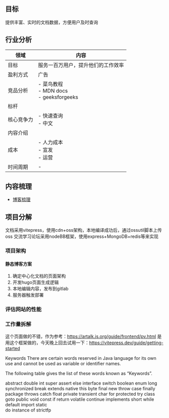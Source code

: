 ## 目标
提供丰富、实时的文档数据，方便用户及时查询


## 行业分析

| 领域 | 内容 |
| --- | --- |
| 目标 | 服务一百万用户，提升他们的工作效率 |
| 盈利方式 | 广告 |
| 竞品分析 | - 菜鸟教程<br> - MDN docs<br>  - geeksforgeeks<br>|
| 标杆| |
| 核心竞争力 | - 快速查询 <br> - 中文 <br> |
| 内容介绍 |   |
| 成本 |  - 人力成本 <br>  - 宣发 <br> - 运营 <br> |
| 时间周期 | - |

## 内容梳理
- [博客梳理](./moredocs/computer_blog.md)


## 项目分解
文档采用vitepress，使用cdn+oss架构，本地编译成功后，通过ossutil脚本上传oss
交流学习论坛采用nodeBB框架，使用express+MongoDB+redis等来实现


### 项目架构

#### 静态博客方案
1. 确定中心化文档的页面架构
2. 开发hugo页面生成逻辑
3. 本地编辑内容，发布到gitlab
4. 服务器触发部署

### 评估网站的性能



### 工作量拆解
这个页面做的不错，作为参考：https://artalk.js.org/guide/frontend/pv.html
是用这个框架做的，今天晚上回去试用一下：https://vitepress.dev/guide/getting-started



Keywords
There are certain words reserved in Java language for its own use and cannot be used as variable or identifier names.

The following table gives the list of these words known as “Keywords”.

abstract	double	int	super
assert	else	interface	switch
boolean	enum	long	synchronized
break	extends	native	this
byte	final	new	throw
case	finally	package	throws
catch	float	private	transient
char	for	protected	try
class	goto	public	void
const	if	return	volatile
continue	implements	short	while
default	import	static	
do	instance of	strictfp	
